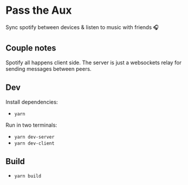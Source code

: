# Pass the Aux

Sync spotify between devices & listen to music with friends 🎧

## Couple notes
Spotify all happens client side. The server is just a websockets relay for sending messages between peers.

## Dev
Install dependencies:
- `yarn`

Run in two terminals:
- `yarn dev-server`
- `yarn dev-client`

## Build
- `yarn build`
